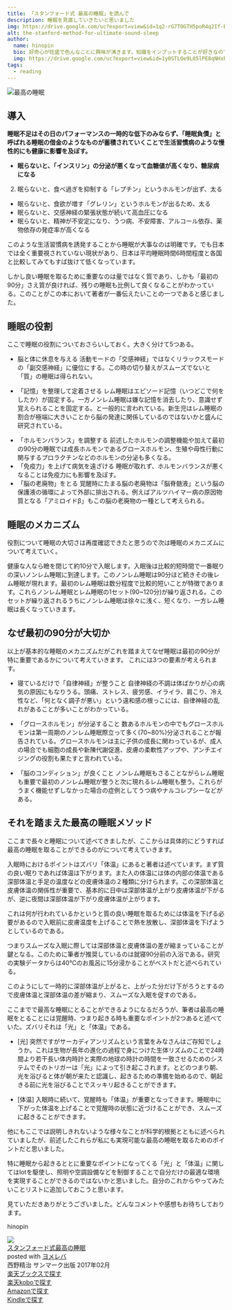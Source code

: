 ```yaml
---
title: 「スタンフォード式 最高の睡眠」を読んで
description: 睡眠を見直していきたいと思いました
img: https://drive.google.com/uc?export=view&id=1q2-rG7TOGTH5poR4q2If-BT0s9eMBfWF
alt: the-stanford-method-for-ultimate-sound-sleep
author: 
  name: hinopin
  bio: 好奇心が旺盛で色んなことに興味が沸きます。知識をインプットすることが好きなのですが逆にアウトプットすることが苦手なのでアウトプットする場としてこのBlogを始めました。
  img: https://drive.google.com/uc?export=view&id=1y0STLOe9L05lPE8qNHxbV5O1OMzsyW_M
tags: 
  - reading
---
```

![最高の睡眠](https://user-images.githubusercontent.com/45329260/103090013-31571880-4633-11eb-9740-34a15d6436f8.jpg)

## 導入
**睡眠不足はその日のパフォーマンスの一時的な低下のみならず、「睡眠負債」と呼ばれる睡眠の借金のようなものが蓄積されていくことで生活習慣病のような慢性的にも健康に影響を及ぼす。**

* **眠らないと、「インスリン」の分泌が悪くなって血糖値が高くなり、糖尿病になる**
2. 眠らないと、食べ過ぎを抑制する「レプチン」というホルモンが出ず、太る
- 眠らないと、食欲が増す「グレリン」というホルモンが出るため、太る
- 眠らないと、交感神経の緊張状態が続いて高血圧になる
- 眠らないと、精神が不安定になり、うつ病、不安障害、アルコール依存、薬物依存の発症率が高くなる

このような生活習慣病を誘発することから睡眠が大事なのは明確です。でも日本では全く重要視されていない現状があり、日本は平均睡眠時間6時間程度と各国と比較してみてもすば抜けて低くなっています。

しかし良い睡眠を取るために重要なのは量ではなく質であり、しかも「最初の90分」さえ質が良ければ、残りの睡眠も比例して良くなることがわかっている。このことがこの本において著者が一番伝えたいことの一つであると感じました。

## 睡眠の役割
ここで睡眠の役割についておさらいしておく。大きく分けて5つある。
* 脳と体に休息を与える
活動モードの「交感神経」ではなくリラックスモードの「副交感神経」に優位にする。この時の切り替えがスムーズでないと「質」の睡眠は得られない。
- 「記憶」を整理して定着させる
レム睡眠はエピソード記憶（いつどこで何をしたか）が固定する。一方ノンレム睡眠は嫌な記憶を消去したり、意識せず覚えられることを固定する。と一般的に言われている。新生児はレム睡眠の割合が極端に大きいことから脳の発達に関係しているのではないかと盛んに研究されている。
* 「ホルモンバランス」を調整する
前述したホルモンの調整機能や加えて最初の90分の睡眠では成長ホルモンであるグロースホルモン、生殖や母性行動に関与するプロラクチンなどのホルモンの分泌も多くなる。
* 「免疫力」を上げて病気を遠ざける
睡眠が取れず、ホルモンバランスが悪くなることは免疫力にも影響を及ぼす。
* 「脳の老廃物」をとる
覚醒時にたまる脳の老廃物は「脳脊髄液」という脳の保護液の循環によって外部に排出される。例えばアルツハイマー病の原因物質となる「アミロイドβ」もこの脳の老廃物の一種として考えられる。

## 睡眠のメカニズム
役割について睡眠の大切さは再度確認できたと思うので次は睡眠のメカニズムについて考えていく。

健康な人なら瞼を閉じて約10分で入眠します。入眠後は比較的短時間で一番眠りの深いノンレム睡眠に到達します。このノンレム睡眠は90分ほど続きその後レム睡眠が現れます。最初のレム睡眠は数分程度で比較的短いことが特徴であります。これらノンレム睡眠とレム睡眠の1セット(90~120分)が繰り返される。このセットが繰り返されるうちにノンレム睡眠は徐々に浅く、短くなり、一方レム睡眠は長くなっていきます。

## なぜ最初の90分が大切か
以上が基本的な睡眠のメカニズムだがこれを踏まえてなぜ睡眠は最初の90分が特に重要であるかについて考えていきます。
これには3つの要素が考えられます。

* 寝ているだけで「自律神経」が整うこと
自律神経の不調は体ばかりが心の病気の原因にもなりうる。頭痛、ストレス、疲労感、イライラ、肩こり、冷え性など、「何となく調子が悪い」という違和感の根っこには、自律神経の乱れがあることが多いことがわかっている。

* 「グロースホルモン」が分泌すること
数あるホルモンの中でもグロースホルモンは第一周期のノンレム睡眠際立って多く(70~80%)分泌されることが報告されている。グロースホルモンは主に子供の成長に関わっているが、成人の場合でも細胞の成長や新陳代謝促進、皮膚の柔軟性アップや、アンチエイジングの役割も果たすと言われている。

* 「脳のコンディション」が良くこと
ノンレム睡眠もさることながらレム睡眠も重要で最初のノンレム睡眠が整うと次に現れるレム睡眠も整う。これらがうまく機能せずしなかった場合の症例としてうつ病やナルコレプシーなどがある。


## それを踏まえた最高の睡眠メソッド
ここまで長々と睡眠について述べてきましたが、ここからは具体的にどうすれば最高の睡眠を取ることができるのがについて考えていきます。

入眠時におけるポイントはズバリ「体温」にあると著者は述べています。まず質の良い眠りであれば体温は下がります。また人の体温には体の内部の体温である深部体温と手足の温度などの皮膚体温の２種類に分けられます。この深部体温と皮膚体温の関係性が重要で、基本的に日中は深部体温が上がり皮膚体温が下がるが、逆に夜間は深部体温が下がり皮膚体温が上がります。

これは何が行われているかというと質の良い睡眠を取るためには体温を下げる必要があるので入眠前に皮膚温度を上げることで熱を放散し、深部体温を下げようとしているのである。

つまりスムーズな入眠に際しては深部体温と皮膚体温の差が縮まっていることが鍵となる。このために筆者が推奨しているのは就寝90分前の入浴である。研究の実験データからは40℃のお風呂に15分浸かることがベストだと述べられている。

このようにして一時的に深部体温が上がると、上がった分だけ下がろうとするので皮膚体温と深部体温の差が縮まり、スムーズな入眠を促すのである。

ここまでで最高な睡眠にとることができるようになるだろうが、筆者は最高の睡眠をとることには覚醒時、つまり起きる時も重要なポイントが2つあると述べていた。ズバリそれは「光」と「体温」である。

* [光]
突然ですがサーカディアンリズムという言葉をみなさんはご存知でしょうか。これは生物が長年の進化の過程で身につけた生体リズムのことで24時間より若干長い体内時計と実際の地球の時計の時間を一致させるためのシステムでそのトリガーは「光」によって引き起こされます。とどのつまり朝、光を浴びると体が朝が来たと認識し、起きるための準備を始めるので、朝起きる前に光を浴びることでスッキリ起きることができます。

* [体温]
入眠時に続いて、覚醒時も「体温」が重要となってきます。睡眠中に下がった体温を上げることで覚醒時の状態に近づけることができ、スムーズに起きることができます。

他にもここでは説明しきれないような様々なことが科学的根拠とともに述べられていましたが、前述したこれらが私にも実現可能な最高の睡眠を取るためのポイントだと思いました。

特に睡眠から起きるととに重要なポイントになってくる「光」と「体温」に関してはIotを駆使し、照明や空調設備などを制御することで自分だけの最適な環境を実現することができるのではないかと思いました。自分のこれからやってみたいことリストに追加しておこうと思います。

見ていただきありがとうございました。どんなコメントや感想もお待ちしております。

hinopin

<div class="cstmreba"><div class="booklink-box"><div class="booklink-image"><a href="https://hb.afl.rakuten.co.jp/hgc/1e3a2654.1f6d69f4.1e3a2655.66c60894/yomereba_main_202012291716487218?pc=http%3A%2F%2Fbooks.rakuten.co.jp%2Frb%2F14657717%2F%3Fscid%3Daf_ich_link_urltxt%26m%3Dhttp%3A%2F%2Fm.rakuten.co.jp%2Fev%2Fbook%2F" target="_blank" rel="nofollow" ><img src="https://thumbnail.image.rakuten.co.jp/@0_mall/book/cabinet/6015/9784763136015.jpg?_ex=200x200" style="border: none;" /></a></div><div class="booklink-info"><div class="booklink-name"><a href="https://hb.afl.rakuten.co.jp/hgc/1e3a2654.1f6d69f4.1e3a2655.66c60894/yomereba_main_202012291716487218?pc=http%3A%2F%2Fbooks.rakuten.co.jp%2Frb%2F14657717%2F%3Fscid%3Daf_ich_link_urltxt%26m%3Dhttp%3A%2F%2Fm.rakuten.co.jp%2Fev%2Fbook%2F" target="_blank" rel="nofollow" >スタンフォード式最高の睡眠</a><div class="booklink-powered-date">posted with <a href="https://yomereba.com" rel="nofollow" target="_blank">ヨメレバ</a></div></div><div class="booklink-detail">西野精治 サンマーク出版 2017年02月    </div><div class="booklink-link2"><div class="shoplinkrakuten"><a href="https://hb.afl.rakuten.co.jp/hgc/1e3a2654.1f6d69f4.1e3a2655.66c60894/yomereba_main_202012291716487218?pc=http%3A%2F%2Fbooks.rakuten.co.jp%2Frb%2F14657717%2F%3Fscid%3Daf_ich_link_urltxt%26m%3Dhttp%3A%2F%2Fm.rakuten.co.jp%2Fev%2Fbook%2F" target="_blank" rel="nofollow" >楽天ブックスで探す</a></div><div class="shoplinkrakukobo"><a href="http://hb.afl.rakuten.co.jp/hgc/1e3a2654.1f6d69f4.1e3a2655.66c60894/yomereba_main_202012291716487218?pc=https%3A%2F%2Fbooks.rakuten.co.jp%2Frk%2Fdc4b51ee4b033a258c1bf450970d8f8f%2F%3Fscid%3Daf_ich_link_urltxt%26m%3Dhttp%3A%2F%2Fm.rakuten.co.jp%2Fev%2Fbook%2F" target="_blank" rel="nofollow" >楽天koboで探す</a></div><div class="shoplinkamazon"><a href="https://www.amazon.co.jp/exec/obidos/asin/4763136011/hinopinblog-22/" target="_blank" rel="nofollow" >Amazonで探す</a></div><div class="shoplinkkindle"><a href="https://www.amazon.co.jp/gp/search?keywords=%E3%82%B9%E3%82%BF%E3%83%B3%E3%83%95%E3%82%A9%E3%83%BC%E3%83%89%E5%BC%8F%E6%9C%80%E9%AB%98%E3%81%AE%E7%9D%A1%E7%9C%A0&__mk_ja_JP=%83J%83%5E%83J%83i&url=node%3D2275256051&tag=hinopinblog-22" target="_blank" rel="nofollow" >Kindleで探す</a></div>                              	  	  	  	  	</div></div><div class="booklink-footer"></div></div></div>